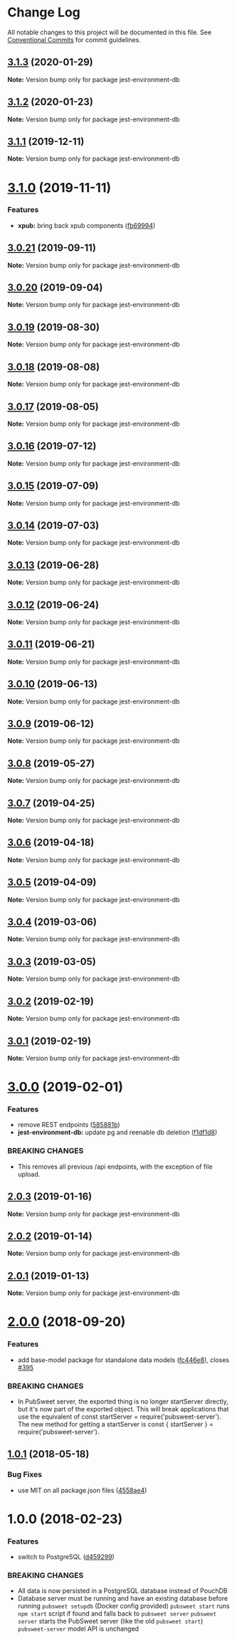 # Change Log

All notable changes to this project will be documented in this file.
See [Conventional Commits](https://conventionalcommits.org) for commit guidelines.

## [3.1.3](https://gitlab.coko.foundation/pubsweet/pubsweet/compare/jest-environment-db@3.1.2...jest-environment-db@3.1.3) (2020-01-29)

**Note:** Version bump only for package jest-environment-db





## [3.1.2](https://gitlab.coko.foundation/pubsweet/pubsweet/compare/jest-environment-db@3.1.1...jest-environment-db@3.1.2) (2020-01-23)

**Note:** Version bump only for package jest-environment-db





## [3.1.1](https://gitlab.coko.foundation/pubsweet/pubsweet/compare/jest-environment-db@3.1.0...jest-environment-db@3.1.1) (2019-12-11)

**Note:** Version bump only for package jest-environment-db





# [3.1.0](https://gitlab.coko.foundation/pubsweet/pubsweet/compare/jest-environment-db@3.0.21...jest-environment-db@3.1.0) (2019-11-11)


### Features

* **xpub:** bring back xpub components ([fb69994](https://gitlab.coko.foundation/pubsweet/pubsweet/commit/fb69994098b4e2dbcca75b4786ebb1335af730b9))





## [3.0.21](https://gitlab.coko.foundation/pubsweet/pubsweet/compare/jest-environment-db@3.0.20...jest-environment-db@3.0.21) (2019-09-11)

**Note:** Version bump only for package jest-environment-db





## [3.0.20](https://gitlab.coko.foundation/pubsweet/pubsweet/compare/jest-environment-db@3.0.19...jest-environment-db@3.0.20) (2019-09-04)

**Note:** Version bump only for package jest-environment-db





## [3.0.19](https://gitlab.coko.foundation/pubsweet/pubsweet/compare/jest-environment-db@3.0.18...jest-environment-db@3.0.19) (2019-08-30)

**Note:** Version bump only for package jest-environment-db





## [3.0.18](https://gitlab.coko.foundation/pubsweet/pubsweet/compare/jest-environment-db@3.0.17...jest-environment-db@3.0.18) (2019-08-08)

**Note:** Version bump only for package jest-environment-db





## [3.0.17](https://gitlab.coko.foundation/pubsweet/pubsweet/compare/jest-environment-db@3.0.16...jest-environment-db@3.0.17) (2019-08-05)

**Note:** Version bump only for package jest-environment-db





## [3.0.16](https://gitlab.coko.foundation/pubsweet/pubsweet/compare/jest-environment-db@3.0.15...jest-environment-db@3.0.16) (2019-07-12)

**Note:** Version bump only for package jest-environment-db





## [3.0.15](https://gitlab.coko.foundation/pubsweet/pubsweet/compare/jest-environment-db@3.0.14...jest-environment-db@3.0.15) (2019-07-09)

**Note:** Version bump only for package jest-environment-db





## [3.0.14](https://gitlab.coko.foundation/pubsweet/pubsweet/compare/jest-environment-db@3.0.13...jest-environment-db@3.0.14) (2019-07-03)

**Note:** Version bump only for package jest-environment-db





## [3.0.13](https://gitlab.coko.foundation/pubsweet/pubsweet/compare/jest-environment-db@3.0.12...jest-environment-db@3.0.13) (2019-06-28)

**Note:** Version bump only for package jest-environment-db





## [3.0.12](https://gitlab.coko.foundation/pubsweet/pubsweet/compare/jest-environment-db@3.0.11...jest-environment-db@3.0.12) (2019-06-24)

**Note:** Version bump only for package jest-environment-db





## [3.0.11](https://gitlab.coko.foundation/pubsweet/pubsweet/compare/jest-environment-db@3.0.10...jest-environment-db@3.0.11) (2019-06-21)

**Note:** Version bump only for package jest-environment-db





## [3.0.10](https://gitlab.coko.foundation/pubsweet/pubsweet/compare/jest-environment-db@3.0.9...jest-environment-db@3.0.10) (2019-06-13)

**Note:** Version bump only for package jest-environment-db





## [3.0.9](https://gitlab.coko.foundation/pubsweet/pubsweet/compare/jest-environment-db@3.0.8...jest-environment-db@3.0.9) (2019-06-12)

**Note:** Version bump only for package jest-environment-db





## [3.0.8](https://gitlab.coko.foundation/pubsweet/pubsweet/compare/jest-environment-db@3.0.7...jest-environment-db@3.0.8) (2019-05-27)

**Note:** Version bump only for package jest-environment-db





## [3.0.7](https://gitlab.coko.foundation/pubsweet/pubsweet/compare/jest-environment-db@3.0.6...jest-environment-db@3.0.7) (2019-04-25)

**Note:** Version bump only for package jest-environment-db





## [3.0.6](https://gitlab.coko.foundation/pubsweet/pubsweet/compare/jest-environment-db@3.0.5...jest-environment-db@3.0.6) (2019-04-18)

**Note:** Version bump only for package jest-environment-db





## [3.0.5](https://gitlab.coko.foundation/pubsweet/pubsweet/compare/jest-environment-db@3.0.4...jest-environment-db@3.0.5) (2019-04-09)

**Note:** Version bump only for package jest-environment-db





## [3.0.4](https://gitlab.coko.foundation/pubsweet/pubsweet/compare/jest-environment-db@3.0.3...jest-environment-db@3.0.4) (2019-03-06)

**Note:** Version bump only for package jest-environment-db





## [3.0.3](https://gitlab.coko.foundation/pubsweet/pubsweet/compare/jest-environment-db@3.0.2...jest-environment-db@3.0.3) (2019-03-05)

**Note:** Version bump only for package jest-environment-db





## [3.0.2](https://gitlab.coko.foundation/pubsweet/pubsweet/compare/jest-environment-db@3.0.1...jest-environment-db@3.0.2) (2019-02-19)

**Note:** Version bump only for package jest-environment-db





## [3.0.1](https://gitlab.coko.foundation/pubsweet/pubsweet/compare/jest-environment-db@3.0.0...jest-environment-db@3.0.1) (2019-02-19)

**Note:** Version bump only for package jest-environment-db





# [3.0.0](https://gitlab.coko.foundation/pubsweet/pubsweet/compare/jest-environment-db@2.0.3...jest-environment-db@3.0.0) (2019-02-01)


### Features

* remove REST endpoints ([585881b](https://gitlab.coko.foundation/pubsweet/pubsweet/commit/585881b))
* **jest-environment-db:** update pg and reenable db deletion ([f1df1d8](https://gitlab.coko.foundation/pubsweet/pubsweet/commit/f1df1d8))


### BREAKING CHANGES

* This removes all previous /api endpoints, with the exception of file upload.





## [2.0.3](https://gitlab.coko.foundation/pubsweet/pubsweet/compare/jest-environment-db@2.0.2...jest-environment-db@2.0.3) (2019-01-16)

**Note:** Version bump only for package jest-environment-db





## [2.0.2](https://gitlab.coko.foundation/pubsweet/pubsweet/compare/jest-environment-db@2.0.1...jest-environment-db@2.0.2) (2019-01-14)

**Note:** Version bump only for package jest-environment-db





## [2.0.1](https://gitlab.coko.foundation/pubsweet/pubsweet/compare/jest-environment-db@2.0.0...jest-environment-db@2.0.1) (2019-01-13)

**Note:** Version bump only for package jest-environment-db





<a name="2.0.0"></a>
# [2.0.0](https://gitlab.coko.foundation/pubsweet/pubsweet/compare/jest-environment-db@1.0.1...jest-environment-db@2.0.0) (2018-09-20)


### Features

* add base-model package for standalone data models ([fc446e8](https://gitlab.coko.foundation/pubsweet/pubsweet/commit/fc446e8)), closes [#395](https://gitlab.coko.foundation/pubsweet/pubsweet/issues/395)


### BREAKING CHANGES

* In PubSweet server, the exported thing is no longer startServer directly, but it's
now part of the exported object. This will break applications that use the equivalent of const
startServer = require('pubsweet-server'). The new method for getting a startServer is const {
startServer } = require('pubsweet-server').




<a name="1.0.1"></a>
## [1.0.1](https://gitlab.coko.foundation/pubsweet/pubsweet/compare/jest-environment-db@1.0.0...jest-environment-db@1.0.1) (2018-05-18)


### Bug Fixes

* use MIT on all package.json files ([4558ae4](https://gitlab.coko.foundation/pubsweet/pubsweet/commit/4558ae4))




<a name="1.0.0"></a>
# 1.0.0 (2018-02-23)


### Features

* switch to PostgreSQL ([d459299](https://gitlab.coko.foundation/pubsweet/pubsweet/commit/d459299))


### BREAKING CHANGES

* All data is now persisted in a PostgreSQL database instead of PouchDB
* Database server must be running and have an existing database before running `pubsweet setupdb` (Docker config provided)
`pubsweet start` runs `npm start` script if found and falls back to `pubsweet server`
`pubsweet server` starts the PubSweet server (like the old `pubsweet start`)
`pubsweet-server` model API is unchanged
